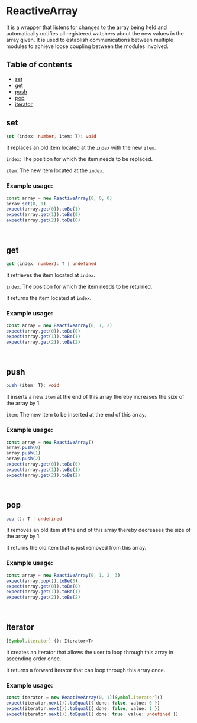 # ReactiveArray
It is a wrapper that listens for changes to the array being held and automatically notifies all registered watchers
about the new values in the array given. It is used to establish communications between multiple modules to achieve
loose coupling between the modules involved.

## Table of contents
- [set](https://github.com/ii887522/hydro/blob/master/docs/reactive/ReactiveArray.md#set)
- [get](https://github.com/ii887522/hydro/blob/master/docs/reactive/ReactiveArray.md#get)
- [push](https://github.com/ii887522/hydro/blob/master/docs/reactive/ReactiveArray.md#push)
- [pop](https://github.com/ii887522/hydro/blob/master/docs/reactive/ReactiveArray.md#pop)
- [iterator](https://github.com/ii887522/hydro/blob/master/docs/reactive/ReactiveArray.md#iterator)

## **set**
```ts
set (index: number, item: T): void
```
It replaces an old item located at the `index` with the new `item`.

`index`: The position for which the item needs to be replaced.

`item`: The new item located at the `index`.

### **Example usage:**
```ts
const array = new ReactiveArray(0, 0, 0)
array.set(0, 1)
expect(array.get(0)).toBe(1)
expect(array.get(1)).toBe(0)
expect(array.get(2)).toBe(0)
```
<br />

## **get**
```ts
get (index: number): T | undefined
```
It retrieves the item located at `index`.

`index`: The position for which the item needs to be returned.

It returns the item located at `index`.

### **Example usage:**
```ts
const array = new ReactiveArray(0, 1, 2)
expect(array.get(0)).toBe(0)
expect(array.get(1)).toBe(1)
expect(array.get(2)).toBe(2)
```
<br />

## **push**
```ts
push (item: T): void
```
It inserts a new `item` at the end of this array thereby increases the size of the array by 1.

`item`: The new item to be inserted at the end of this array.

### **Example usage:**
```ts
const array = new ReactiveArray()
array.push(0)
array.push(1)
array.push(2)
expect(array.get(0)).toBe(0)
expect(array.get(1)).toBe(1)
expect(array.get(2)).toBe(2)
```
<br />

## **pop**
```ts
pop (): T | undefined
```
It removes an old item at the end of this array thereby decreases the size of the array by 1.

It returns the old item that is just removed from this array.

### **Example usage:**
```ts
const array = new ReactiveArray(0, 1, 2, 3)
expect(array.pop()).toBe(3)
expect(array.get(0)).toBe(0)
expect(array.get(1)).toBe(1)
expect(array.get(2)).toBe(2)
```
<br />

## **iterator**
```ts
[Symbol.iterator] (): Iterator<T>
```
It creates an iterator that allows the user to loop through this array in ascending order once.

It returns a forward iterator that can loop through this array once.

### **Example usage:**
```ts
const iterator = new ReactiveArray(0, 1)[Symbol.iterator]()
expect(iterator.next()).toEqual({ done: false, value: 0 })
expect(iterator.next()).toEqual({ done: false, value: 1 })
expect(iterator.next()).toEqual({ done: true, value: undefined })
```
<br />
